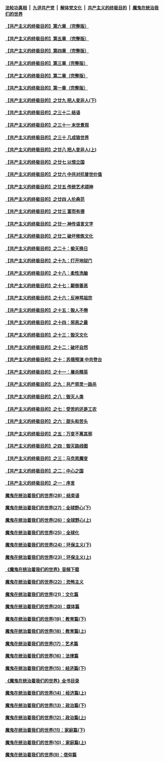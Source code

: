 ####  [法轮功真相](../../../../basic/blob/master/README.md?t=12081001) &nbsp;|&nbsp; [九评共产党](../../../../9ping.md/blob/master/README.md?t=12081001) &nbsp;|&nbsp; [解体党文化](../../../../jtdwh.md/blob/master/README.md?t=12081001)  &nbsp;|&nbsp; [共产主义的终极目的](../../../../gczydzjmd.md/blob/master/README.md?t=12081001) &nbsp;|&nbsp; [魔鬼在统治我们的世界](../../../../mgztzwmdsj.md/blob/master/README.md?t=12081001) 

#### [【共产主义的终极目的】第六章 （完整版）](../pages/nsc422/n11428913.md?t=12081001) 

#### [【共产主义的终极目的】第五章 （完整版）](../pages/nsc422/n11428912.md?t=12081001) 

#### [【共产主义的终极目的】第四章 （完整版）](../pages/nsc422/n11428907.md?t=12081001) 

#### [【共产主义的终极目的】第三章（完整版）](../pages/nsc422/n11428848.md?t=12081001) 

#### [【共产主义的终极目的】第二章（完整版）](../pages/nsc422/n11428831.md?t=12081001) 

#### [【共产主义的终极目的】第一章（完整版）](../pages/nsc422/n11417651.md?t=12081001) 

#### [【共产主义的终极目的】之廿九 把人变非人(下)](../pages/nsc422/n11344140.md?t=12081001) 

#### [【共产主义的终极目的】之三十二 结语](../pages/nsc422/n11360535.md?t=12081001) 

#### [【共产主义的终极目的】之三十一 末世景观](../pages/nsc422/n11351129.md?t=12081001) 

#### [【共产主义的终极目的】之三十 几成狼世界](../pages/nsc422/n11348280.md?t=12081001) 

#### [【共产主义的终极目的】之廿八 把人变非人(上)](../pages/nsc422/n11340492.md?t=12081001) 

#### [【共产主义的终极目的】之廿七 以恨立国](../pages/nsc422/n11336944.md?t=12081001) 

#### [【共产主义的终极目的】之廿六 中共对抗普世价值](../pages/nsc422/n11324785.md?t=12081001) 

#### [【共产主义的终极目的】之廿五 传统艺术颂神](../pages/nsc422/n11296396.md?t=12081001) 

#### [【共产主义的终极目的】之廿四 人伦典范](../pages/nsc422/n11296397.md?t=12081001) 

#### [【共产主义的终极目的】之廿三 富而有德](../pages/nsc422/n11283598.md?t=12081001) 

#### [【共产主义的终极目的】之廿一 神传语言文字](../pages/nsc422/n11263265.md?t=12081001) 

#### [【共产主义的终极目的】之廿二 破坏修炼文化](../pages/nsc422/n11245728.md?t=12081001) 

#### [【共产主义的终极目的】之二十：偷天换日](../pages/nsc422/n11238846.md?t=12081001) 

#### [【共产主义的终极目的】之十九：打开地狱门](../pages/nsc422/n11206376.md?t=12081001) 

#### [【共产主义的终极目的】之十八：柔性洗脑](../pages/nsc422/n11199994.md?t=12081001) 

#### [【共产主义的终极目的】之十七：颠倒善恶](../pages/nsc422/n11179782.md?t=12081001) 

#### [【共产主义的终极目的】之十六：反神骂祖宗](../pages/nsc422/n11166798.md?t=12081001) 

#### [【共产主义的终极目的】之十五：毁人不倦](../pages/nsc422/n11166792.md?t=12081001) 

#### [【共产主义的终极目的】之十四：邪恶之最](../pages/nsc422/n11150249.md?t=12081001) 

#### [【共产主义的终极目的】之十三：毁灭文化](../pages/nsc422/n11135227.md?t=12081001) 

#### [【共产主义的终极目的】之十二：破坏自然](../pages/nsc422/n11135214.md?t=12081001) 

#### [【共产主义的终极目的】之十：苏俄预演 中共登台](../pages/nsc422/n11118424.md?t=12081001) 

#### [【共产主义的终极目的】之十一：屠杀精英](../pages/nsc422/n11118442.md?t=12081001) 

#### [【共产主义的终极目的】之九：共产邪灵一路杀](../pages/nsc422/n11114139.md?t=12081001) 

#### [【共产主义的终极目的】之八：毁灭人类](../pages/nsc422/n11108503.md?t=12081001) 

#### [【共产主义的终极目的】之七：受苦的还是工农](../pages/nsc422/n11101809.md?t=12081001) 

#### [【共产主义的终极目的】之六：甜头和苦头](../pages/nsc422/n11096971.md?t=12081001) 

#### [【共产主义的终极目的】之五：万变不离其邪](../pages/nsc422/n11091285.md?t=12081001) 

#### [【共产主义的终极目的】之四：毁灭路线图](../pages/nsc422/n11086284.md?t=12081001) 

#### [【共产主义的终极目的】之三：马克思魔变](../pages/nsc422/n11061941.md?t=12081001) 

#### [【共产主义的终极目的】之二：中心之国](../pages/nsc422/n11047728.md?t=12081001) 

#### [【共产主义的终极目的】之一：序言](../pages/nsc422/n11086077.md?t=12081001) 

#### [魔鬼在统治着我们的世界(28)：结束语](../pages/nsc422/n10936246.md?t=12081001) 

#### [魔鬼在统治着我们的世界(27)：全球野心(下)](../pages/nsc422/n10928319.md?t=12081001) 

#### [魔鬼在统治着我们的世界(26)：全球野心(上)](../pages/nsc422/n10900318.md?t=12081001) 

#### [魔鬼在统治着我们的世界(25)：全球化](../pages/nsc422/n10788205.md?t=12081001) 

#### [魔鬼在统治着我们的世界(24)：环保主义(下)](../pages/nsc422/n10695307.md?t=12081001) 

#### [魔鬼在统治着我们的世界(23)：环保主义(上)](../pages/nsc422/n10688613.md?t=12081001) 

#### [《魔鬼在统治着我们的世界》音频下载](../pages/nsc422/n10635553.md?t=12081001) 

#### [魔鬼在统治着我们的世界(22)：恐怖主义](../pages/nsc422/n10614727.md?t=12081001) 

#### [魔鬼在统治着我们的世界(21)：文化篇](../pages/nsc422/n10597706.md?t=12081001) 

#### [魔鬼在统治着我们的世界(20)：媒体篇](../pages/nsc422/n10586579.md?t=12081001) 

#### [魔鬼在统治着我们的世界(19)：教育篇(下)](../pages/nsc422/n10564808.md?t=12081001) 

#### [魔鬼在统治着我们的世界(18)：教育篇(上)](../pages/nsc422/n10526970.md?t=12081001) 

#### [魔鬼在统治着我们的世界(17)：艺术篇](../pages/nsc422/n10499093.md?t=12081001) 

#### [魔鬼在统治着我们的世界(16)：法律篇](../pages/nsc422/n10485969.md?t=12081001) 

#### [魔鬼在统治着我们的世界(15)：经济篇(下)](../pages/nsc422/n10469975.md?t=12081001) 

#### [《魔鬼在统治着我们的世界》全书目录](../pages/nsc422/n10464261.md?t=12081001) 

#### [魔鬼在统治着我们的世界(14)：经济篇(上)](../pages/nsc422/n10457370.md?t=12081001) 

#### [魔鬼在统治着我们的世界(13)：政治篇(下)](../pages/nsc422/n10448270.md?t=12081001) 

#### [魔鬼在统治着我们的世界(12)：政治篇(上)](../pages/nsc422/n10444576.md?t=12081001) 

#### [魔鬼在统治着我们的世界(11)：家庭篇(下)](../pages/nsc422/n10440961.md?t=12081001) 

#### [魔鬼在统治着我们的世界(10)：家庭篇(上)](../pages/nsc422/n10435448.md?t=12081001) 

#### [魔鬼在统治着我们的世界(9)：信仰篇](../pages/nsc422/n10432159.md?t=12081001) 

